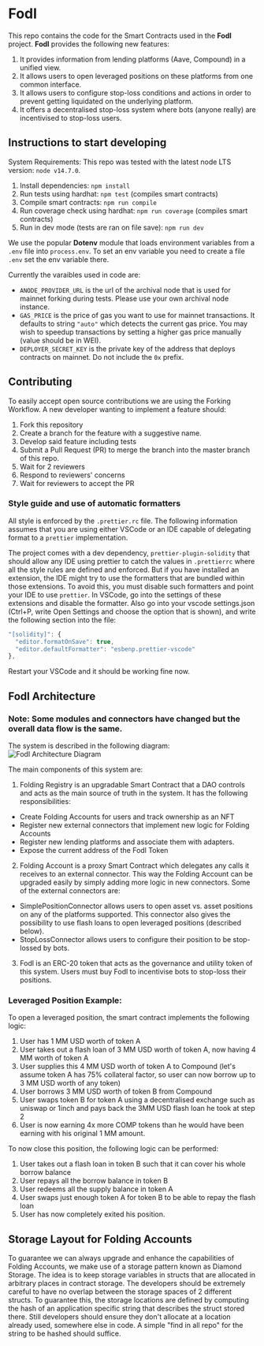 # Fodl

This repo contains the code for the Smart Contracts used in the **Fodl** project. **Fodl** provides the following new features:

1. It provides information from lending platforms (Aave, Compound) in a unified view.
2. It allows users to open leveraged positions on these platforms from one common interface.
3. It allows users to configure stop-loss conditions and actions in order to prevent getting liquidated on the underlying platform.
4. It offers a decentralised stop-loss system where bots (anyone really) are incentivised to stop-loss users.

## Instructions to start developing

System Requirements: This repo was tested with the latest node LTS version: `node v14.7.0`.

1. Install dependencies: `npm install`
2. Run tests using hardhat: `npm test` (compiles smart contracts)
3. Compile smart contracts: `npm run compile`
4. Run coverage check using hardhat: `npm run coverage` (compiles smart contracts)
5. Run in dev mode (tests are ran on file save): `npm run dev`

We use the popular **Dotenv** module that loads environment variables from a `.env` file into `process.env`.
To set an env variable you need to create a file `.env` set the env variable there.

Currently the varaibles used in code are:

- `ANODE_PROVIDER_URL` is the url of the archival node that is used for mainnet forking during tests. Please use your own archival node instance.
- `GAS_PRICE` is the price of gas you want to use for mainnet transactions. It defaults to string `"auto"` which detects the current gas price. You may wish to speedup transactions by setting a higher gas price manually (value should be in WEI).
- `DEPLOYER_SECRET_KEY` is the private key of the address that deploys contracts on mainnet. Do not include the `0x` prefix.

## Contributing

To easily accept open source contributions we are using the Forking Workflow. A new developer wanting to implement a feature should:

1. Fork this repository
2. Create a branch for the feature with a suggestive name.
3. Develop said feature including tests
4. Submit a Pull Request (PR) to merge the branch into the master branch of this repo.
5. Wait for 2 reviewers
6. Respond to reviewers' concerns
7. Wait for reviewers to accept the PR

### Style guide and use of automatic formatters

All style is enforced by the `.prettier.rc` file. The following information assumes that you are using either VSCode or an IDE capable of delegating format to a `prettier` implementation.

The project comes with a dev dependency, `prettier-plugin-solidity` that should allow any IDE using prettier to catch the values in `.prettierrc` where all the style rules are defined and enforced. But if you have installed an extension, the IDE might try to use the formatters that are bundled within those extensions. To avoid this, you must disable such formatters and point your IDE to use `prettier`. In VSCode, go into the settings of these extensions and disable the formatter. Also go into your vscode settings.json (Ctrl+P, write Open Settings and choose the option that is shown), and write the following section into the file:

```js
"[solidity]": {
  "editor.formatOnSave": true,
  "editor.defaultFormatter": "esbenp.prettier-vscode"
},
```

Restart your VSCode and it should be working fine now.

## Fodl Architecture

### Note: Some modules and connectors have changed but the overall data flow is the same.

The system is described in the following diagram:
![Fodl Architecture Diagram](https://i.ibb.co/VpGsd92/System-Architecture.png)

The main components of this system are:

1. Folding Registry is an upgradable Smart Contract that a DAO controls and acts as the main source of truth in the system. It has the following responsibilities:

- Create Folding Accounts for users and track ownership as an NFT
- Register new external connectors that implement new logic for Folding Accounts
- Register new lending platforms and associate them with adapters.
- Expose the current address of the Fodl Token

2. Folding Account is a proxy Smart Contract which delegates any calls it receives to an external connector. This way the Folding Account can be upgraded easily by simply adding more logic in new connectors. Some of the external connectors are:

- SimplePositionConnector allows users to open asset vs. asset positions on any of the platforms supported. This connector also gives the possibility to use flash loans to open leveraged positions (described below).
- StopLossConnector allows users to configure their position to be stop-lossed by bots.

3. Fodl is an ERC-20 token that acts as the governance and utility token of this system. Users must buy Fodl to incentivise bots to stop-loss their positions.

### Leveraged Position Example:

To open a leveraged position, the smart contract implements the following logic:

1. User has 1 MM USD worth of token A
2. User takes out a flash loan of 3 MM USD worth of token A, now having 4 MM worth of token A
3. User supplies this 4 MM USD worth of token A to Compound (let's assume token A has 75% collateral factor, so user can now borrow up to 3 MM USD worth of any token)
4. User borrows 3 MM USD worth of token B from Compound
5. User swaps token B for token A using a decentralised exchange such as uniswap or 1inch and pays back the 3MM USD flash loan he took at step 2
6. User is now earning 4x more COMP tokens than he would have been earning with his original 1 MM amount.

To now close this position, the following logic can be performed:

1. User takes out a flash loan in token B such that it can cover his whole borrow balance
2. User repays all the borrow balance in token B
3. User redeems all the supply balance in token A
4. User swaps just enough token A for token B to be able to repay the flash loan
5. User has now completely exited his position.

## Storage Layout for Folding Accounts

To guarantee we can always upgrade and enhance the capabilities of Folding Accounts, we make use of a storage pattern known as Diamond Storage. The idea is to keep storage variables in structs that are allocated in arbitrary places in contract storage. The developers should be extremely careful to have no overlap between the storage spaces of 2 different structs. To guarantee this, the storage locations are defined by computing the hash of an application specific string that describes the struct stored there. Still developers should ensure they don't allocate at a location already used, somewhere else in code. A simple "find in all repo" for the string to be hashed should suffice.
